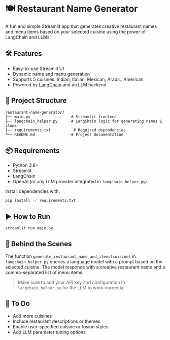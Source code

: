# 🍽️ Restaurant Name Generator

A fun and simple Streamlit app that generates creative restaurant names and menu items based on your selected cuisine using the power of LangChain and LLMs!


## 🛠️ Features

- Easy-to-use Streamlit UI
- Dynamic name and menu generation
- Supports 5 cuisines: Indian, Italian, Mexican, Arabic, American
- Powered by [LangChain](https://github.com/langchain-ai/langchain) and an LLM backend

## 📂 Project Structure

```
restaurant-name-generator/
├── main.py                  # Streamlit frontend
├── langchain_helper.py      # LangChain logic for generating names & items
├── requirements.txt          # Required dependencies
└── README.md                # Project documentation
```

## 📦 Requirements

- Python 3.8+
- Streamlit
- LangChain
- OpenAI (or any LLM provider integrated in `langchain_helper.py`)

Install dependencies with:

```bash
pip install -r requirements.txt
```

## ▶️ How to Run

```bash
streamlit run main.py
```

## 🧠 Behind the Scenes

The function `generate_restaurant_name_and_items(cuisine)` in `langchain_helper.py` queries a language model with a prompt based on the selected cuisine. The model responds with a creative restaurant name and a comma-separated list of menu items.

> Make sure to add your API key and configuration in `langchain_helper.py` for the LLM to work correctly.

## 📌 To Do

- Add more cuisines
- Include restaurant descriptions or themes
- Enable user-specified cuisine or fusion styles
- Add LLM parameter tuning options

